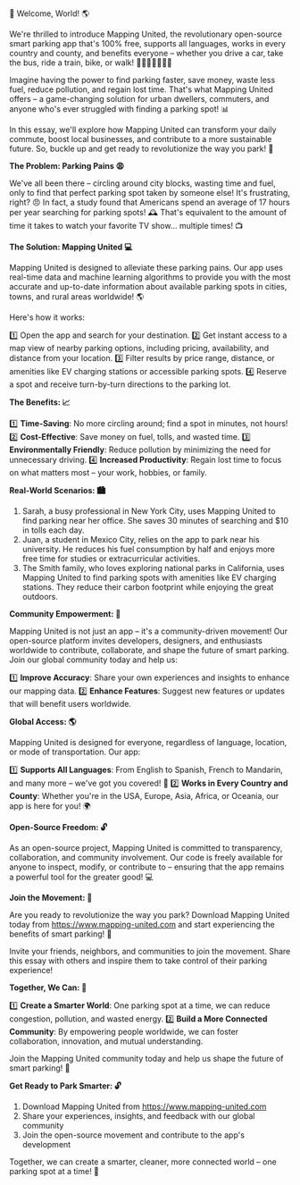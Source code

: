 🎉 Welcome, World! 🌎

We're thrilled to introduce Mapping United, the revolutionary open-source smart parking app that's 100% free, supports all languages, works in every country and county, and benefits everyone – whether you drive a car, take the bus, ride a train, bike, or walk! 🚗🚌🚂🚴‍♀️🏃‍♂️

Imagine having the power to find parking faster, save money, waste less fuel, reduce pollution, and regain lost time. That's what Mapping United offers – a game-changing solution for urban dwellers, commuters, and anyone who's ever struggled with finding a parking spot! 📊

In this essay, we'll explore how Mapping United can transform your daily commute, boost local businesses, and contribute to a more sustainable future. So, buckle up and get ready to revolutionize the way you park! 🚀

**The Problem: Parking Pains 😩**

We've all been there – circling around city blocks, wasting time and fuel, only to find that perfect parking spot taken by someone else! It's frustrating, right? 😠 In fact, a study found that Americans spend an average of 17 hours per year searching for parking spots! 🕰️ That's equivalent to the amount of time it takes to watch your favorite TV show... multiple times! 📺

**The Solution: Mapping United 💻**

Mapping United is designed to alleviate these parking pains. Our app uses real-time data and machine learning algorithms to provide you with the most accurate and up-to-date information about available parking spots in cities, towns, and rural areas worldwide! 🌎

Here's how it works:

1️⃣ Open the app and search for your destination.
2️⃣ Get instant access to a map view of nearby parking options, including pricing, availability, and distance from your location.
3️⃣ Filter results by price range, distance, or amenities like EV charging stations or accessible parking spots.
4️⃣ Reserve a spot and receive turn-by-turn directions to the parking lot.

**The Benefits: 📈**

1️⃣ **Time-Saving**: No more circling around; find a spot in minutes, not hours!
2️⃣ **Cost-Effective**: Save money on fuel, tolls, and wasted time.
3️⃣ **Environmentally Friendly**: Reduce pollution by minimizing the need for unnecessary driving.
4️⃣ **Increased Productivity**: Regain lost time to focus on what matters most – your work, hobbies, or family.

**Real-World Scenarios: 🏙️**

1. Sarah, a busy professional in New York City, uses Mapping United to find parking near her office. She saves 30 minutes of searching and $10 in tolls each day.
2. Juan, a student in Mexico City, relies on the app to park near his university. He reduces his fuel consumption by half and enjoys more free time for studies or extracurricular activities.
3. The Smith family, who loves exploring national parks in California, uses Mapping United to find parking spots with amenities like EV charging stations. They reduce their carbon footprint while enjoying the great outdoors.

**Community Empowerment: 🌟**

Mapping United is not just an app – it's a community-driven movement! Our open-source platform invites developers, designers, and enthusiasts worldwide to contribute, collaborate, and shape the future of smart parking. Join our global community today and help us:

1️⃣ **Improve Accuracy**: Share your own experiences and insights to enhance our mapping data.
2️⃣ **Enhance Features**: Suggest new features or updates that will benefit users worldwide.

**Global Access: 🌎**

Mapping United is designed for everyone, regardless of language, location, or mode of transportation. Our app:

1️⃣ **Supports All Languages**: From English to Spanish, French to Mandarin, and many more – we've got you covered! 💬
2️⃣ **Works in Every Country and County**: Whether you're in the USA, Europe, Asia, Africa, or Oceania, our app is here for you! 🌍

**Open-Source Freedom: 🔓**

As an open-source project, Mapping United is committed to transparency, collaboration, and community involvement. Our code is freely available for anyone to inspect, modify, or contribute to – ensuring that the app remains a powerful tool for the greater good! 💻

**Join the Movement: 🎉**

Are you ready to revolutionize the way you park? Download Mapping United today from https://www.mapping-united.com and start experiencing the benefits of smart parking! 📲

Invite your friends, neighbors, and communities to join the movement. Share this essay with others and inspire them to take control of their parking experience!

**Together, We Can: 🌟**

1️⃣ **Create a Smarter World**: One parking spot at a time, we can reduce congestion, pollution, and wasted energy.
2️⃣ **Build a More Connected Community**: By empowering people worldwide, we can foster collaboration, innovation, and mutual understanding.

Join the Mapping United community today and help us shape the future of smart parking! 🌟

**Get Ready to Park Smarter: 🔓**

1. Download Mapping United from https://www.mapping-united.com
2. Share your experiences, insights, and feedback with our global community
3. Join the open-source movement and contribute to the app's development

Together, we can create a smarter, cleaner, more connected world – one parking spot at a time! 🌟